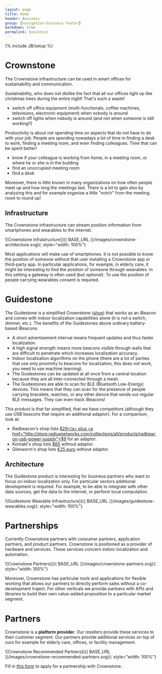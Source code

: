 ```yaml
---
layout: page
title: Home
header: Business
group: [navigation-business-footer]
markdown: true
permalink: business/
---
```

{% include JB/setup %}

# Crownstone

The Crownstone infrastructure can be used in smart offices for sustainability and communication.

Sustainability, who does not dislike the fact that all our offices light up like christmas trees during the entire night! That's such a waste!

* switch off office equipment (multi-functionals, coffee machines, televisions, electronic equipment) when nobody is around
* switch off lights when nobody is around (and not when someone is still working!!)

Productivity is about not spending time on aspects that do not have to do with your job. People are spending nowadays a lot of time in finding a desk to work, finding a meeting room, and even finding colleagues. Time that can be spent better!

* know if your colleague is working from home, in a meeting room, or where he or she is in the building
* find an unoccupied meeting room
* find a desk

Moreover, there is little known in many organizations on how often people meet up and how long the meetings last. There is a lot to gain also by analyzing this and for example organize a little "notch" from the meeting room to round up!

## Infrastructure

The Crownstone infrastructure can stream position information from smartphones and wearables to the internet.

![Crownstone Infrastructure]({{ BASE_URL }}/images/crownstone-architecture.svg){: style="width: 100%"}

Most applications will make use of smartphones. It is not possible to know the position of someone without that user installing a Crownstone app or third-party app. In particular applications, for example, in elderly care, it might be interesting to find the position of someone through wearables. In this setting a gateway is often used (but optional). To use the position of people carrying wearables consent is required.

# Guidestone 

The Guidestone is a simplified Crownstone (<a href="https://shop.crownstone.rocks/products/guidestones">shop</a>) that works as an iBeacon and comes with indoor localization capabilities alone (it is not a switch, dimmer, etc.). The benefits of the Guidestones above ordinary battery-based iBeacons:

* A short advertisement interval means frequent updates and thus faster localization.
* A high signal strength means more beacons visible through walls that are difficult to penetrate which increases localization accuracy.
* Indoor localization algorithms on the phone (there are a lot of parties that use only proximity to beacons for localization, this does not work, you need to use machine learning).
* The Guidestones can be updated at all once from a central location because they are all inter-connected through a mesh.
* The Guidestones are able to scan for BLE (Bluetooth Low-Energy) devices. This means that they can scan for the presence of people carrying bracelets, watches, or any other deivce that sends out regular BLE messages. They can even track iBeacons!

This product is that far simplified, that we have competitors (although they use USB beacons that require an additional adaptor). For a comparison, look at:

* Radbeacon's shop lists <a href="http://store.radiusnetworks.com/collections/all/products/radbeacon-usb-2">$29</a> plus <a href="http://store.radiusnetworks.com/collections/all/products/radbeacon-usb-power-supply">$9</a> for an adaptor.
* Kontakt's shop lists <a href="https://store.kontakt.io/our-products/29-usb-beacon.html">$60</a> without adaptor.
* Glimworm's shop lists <a href="https://glimwormbeacons.com/buy/ibeacons">€25 euro</a> without adaptor.

## Architecture 

The Guidestone product is interesting for business partners who want to focus on indoor localization only. For particular sectors additional development is required. For example, to be able to integrate with other data sources, get the data to the internet, or perform local computation.

![Guidestone Wearable Infrastructure]({{ BASE_URL }}/images/guidestone-wearables.svg){: style="width: 100%"}

# Partnerships
                
Currently Crownstone partners with consumer partners, application partners, and product partners. Crownstone is positioned as a provider of hardware and services. These services concern indoor localization and automation.

![Crownstone Partners]({{ BASE_URL }}/images/crownstone-partners.svg){: style="width: 100%"}

Moreover, Crownstone has particular tools and applications for flexible working that allows our partners to directly perform sales without a co-development traject. For other verticals we provide partners with APIs and libraries to build their own value-added proposition to a particular market segment.

# Partners

Crownstone is a **platform provider**. Our resellers provide these services to their customer segment. Our partners provide additional services on top of ours for example for elderly care, offices, or facility management.

![Crownstone Recommended Partners]({{ BASE_URL }}/images/crownstone-recommended-partners.svg){: style="width: 100%"}

Fill in <a href="https://crownstone.typeform.com/to/j2qpoR">this form</a> to apply for a partnership with Crownstone.


